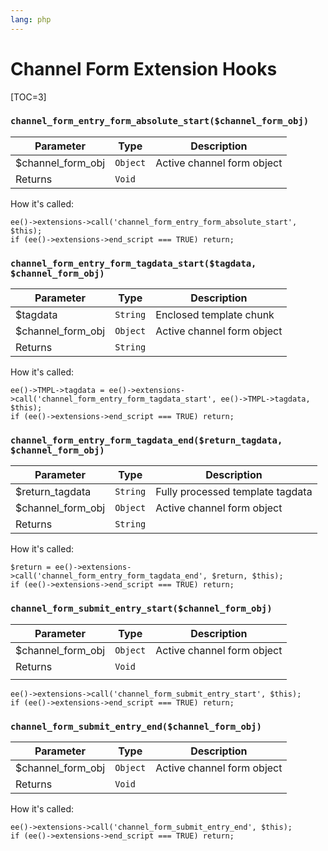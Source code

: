 ```yaml
---
lang: php
---
```


<!--
    This source file is part of the open source project
    ExpressionEngine User Guide (https://github.com/ExpressionEngine/ExpressionEngine-User-Guide)

    @link      https://expressionengine.com/
    @copyright Copyright (c) 2003-2020, Packet Tide, LLC (https://packettide.com)
    @license   https://expressionengine.com/license Licensed under Apache License, Version 2.0
-->

# Channel Form Extension Hooks

[TOC=3]

### `channel_form_entry_form_absolute_start($channel_form_obj)`

| Parameter          | Type     | Description                |
| ------------------ | -------- | -------------------------- |
| \$channel_form_obj | `Object` | Active channel form object |
| Returns            | `Void`   |                            |

How it's called:

    ee()->extensions->call('channel_form_entry_form_absolute_start', $this);
    if (ee()->extensions->end_script === TRUE) return;

### `channel_form_entry_form_tagdata_start($tagdata, $channel_form_obj)`

| Parameter          | Type     | Description                |
| ------------------ | -------- | -------------------------- |
| \$tagdata          | `String` | Enclosed template chunk    |
| \$channel_form_obj | `Object` | Active channel form object |
| Returns            | `String` |                            |

How it's called:

    ee()->TMPL->tagdata = ee()->extensions->call('channel_form_entry_form_tagdata_start', ee()->TMPL->tagdata, $this);
    if (ee()->extensions->end_script === TRUE) return;

### `channel_form_entry_form_tagdata_end($return_tagdata, $channel_form_obj)`

| Parameter          | Type     | Description                      |
| ------------------ | -------- | -------------------------------- |
| \$return_tagdata   | `String` | Fully processed template tagdata |
| \$channel_form_obj | `Object` | Active channel form object       |
| Returns            | `String` |                                  |

How it's called:

    $return = ee()->extensions->call('channel_form_entry_form_tagdata_end', $return, $this);
    if (ee()->extensions->end_script === TRUE) return;

### `channel_form_submit_entry_start($channel_form_obj)`

| Parameter          | Type     | Description                |
| ------------------ | -------- | -------------------------- |
| \$channel_form_obj | `Object` | Active channel form object |
| Returns            | `Void`   |                            |
|                    |          |                            |

    ee()->extensions->call('channel_form_submit_entry_start', $this);
    if (ee()->extensions->end_script === TRUE) return;

### `channel_form_submit_entry_end($channel_form_obj)`

| Parameter          | Type     | Description                |
| ------------------ | -------- | -------------------------- |
| \$channel_form_obj | `Object` | Active channel form object |
| Returns            | `Void`   |                            |

How it's called:

    ee()->extensions->call('channel_form_submit_entry_end', $this);
    if (ee()->extensions->end_script === TRUE) return;
